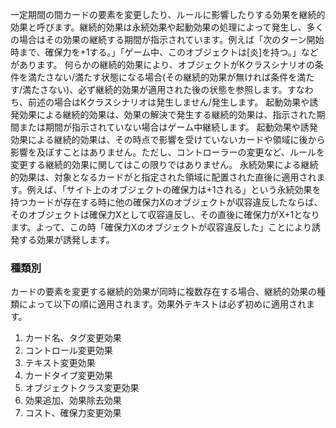 一定期間の間カードの要素を変更したり、ルールに影響したりする効果を継続的効果と呼びます。継続的効果は永続効果や起動効果の処理によって発生し、多くの場合はその効果の継続する期間が指示されています。例えば「次のターン開始時まで、確保力を+1する。」「ゲーム中、このオブジェクトは[炎]を持つ。」などがあります。
何らかの継続的効果により、オブジェクトがKクラスシナリオの条件を満たさない/満たす状態になる場合(その継続的効果が無ければ条件を満たす/満たさない)、必ず継続的効果が適用された後の状態を参照します。すなわち、前述の場合はKクラスシナリオは発生しません/発生します。
起動効果や誘発効果による継続的効果は、効果の解決で発生する継続的効果は、指示された期間または期間が指示されていない場合はゲーム中継続します。
起動効果や誘発効果による継続的効果は、その時点で影響を受けていないカードや領域に後から影響を及ぼすことはありません。ただし、コントローラーの変更など、ルールを変更する継続的効果に関してはこの限りではありません。
永続効果による継続的効果は、対象となるカードがと指定された領域に配置された直後に適用されます。例えば、「サイト上のオブジェクトの確保力は+1される」という永続効果を持つカードが存在する時に他の確保力Xのオブジェクトが収容違反したならば、そのオブジェクトは確保力Xとして収容違反し、その直後に確保力がX+1となります。よって、この時「確保力Xのオブジェクトが収容違反した」ことにより誘発する効果が誘発します。

### 種類別
カードの要素を変更する継続的効果が同時に複数存在する場合、継続的効果の種類によって以下の順に適用されます。効果外テキストは必ず初めに適用されます。
1. カード名、タグ変更効果
2. コントロール変更効果
3. テキスト変更効果
4. カードタイプ変更効果
5. オブジェクトクラス変更効果
6. 効果追加、効果除去効果
7. コスト、確保力変更効果